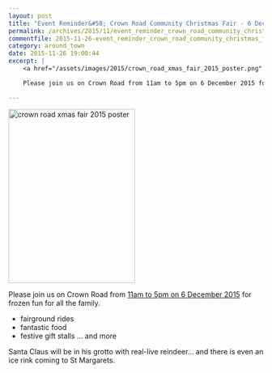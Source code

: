 ```yaml
---
layout: post
title: "Event Reminder&#58; Crown Road Community Christmas Fair - 6 December 2015"
permalink: /archives/2015/11/event_reminder_crown_road_community_christmas_fair_1.html
commentfile: 2015-11-26-event_reminder_crown_road_community_christmas_fair_1
category: around_town
date: 2015-11-26 19:00:44
excerpt: |
    <a href="/assets/images/2015/crown_road_xmas_fair_2015_poster.png" title="See larger version of - crown road xmas fair 2015 poster"><img src="/assets/images/2015/crown_road_xmas_fair_2015_poster_thumb.png" width="150" height="206" alt="crown road xmas fair 2015 poster" class="photo right" /></a>

    Please join us on Crown Road from 11am to 5pm on 6 December 2015 for frozen fun for all the family.

---
```


<a href="/assets/images/2015/crown_road_xmas_fair_2015_poster.png" title="See larger version of - crown road xmas fair 2015 poster"><img src="/assets/images/2015/crown_road_xmas_fair_2015_poster_thumb.png" width="250" height="344" alt="crown road xmas fair 2015 poster" class="photo right" /></a>

Please join us on Crown Road from [11am to 5pm on 6 December 2015](/event/fair/200705145281) for frozen fun for all the family.

-   fairground rides
-   fantastic food
-   festive gift stalls
    ... and more

Santa Claus will be in his grotto with real-live reindeer... and there is even an ice rink coming to St Margarets.
